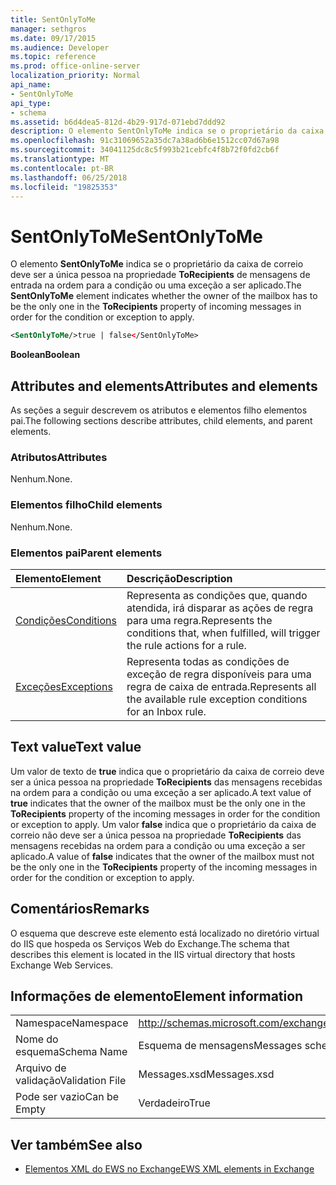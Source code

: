 ```yaml
---
title: SentOnlyToMe
manager: sethgros
ms.date: 09/17/2015
ms.audience: Developer
ms.topic: reference
ms.prod: office-online-server
localization_priority: Normal
api_name:
- SentOnlyToMe
api_type:
- schema
ms.assetid: b6d4dea5-812d-4b29-917d-071ebd7ddd92
description: O elemento SentOnlyToMe indica se o proprietário da caixa de correio deve ser a única pessoa na propriedade ToRecipients de mensagens de entrada na ordem para a condição ou uma exceção a ser aplicado.
ms.openlocfilehash: 91c31069652a35dc7a38ad6b6e1512cc07d67a98
ms.sourcegitcommit: 34041125dc8c5f993b21cebfc4f8b72f0fd2cb6f
ms.translationtype: MT
ms.contentlocale: pt-BR
ms.lasthandoff: 06/25/2018
ms.locfileid: "19825353"
---
```

# <a name="sentonlytome"></a><span data-ttu-id="2f97e-103">SentOnlyToMe</span><span class="sxs-lookup"><span data-stu-id="2f97e-103">SentOnlyToMe</span></span>

<span data-ttu-id="2f97e-104">O elemento **SentOnlyToMe** indica se o proprietário da caixa de correio deve ser a única pessoa na propriedade **ToRecipients** de mensagens de entrada na ordem para a condição ou uma exceção a ser aplicado.</span><span class="sxs-lookup"><span data-stu-id="2f97e-104">The **SentOnlyToMe** element indicates whether the owner of the mailbox has to be the only one in the **ToRecipients** property of incoming messages in order for the condition or exception to apply.</span></span> 
  
```XML
<SentOnlyToMe/>true | false</SentOnlyToMe>
```

 <span data-ttu-id="2f97e-105">**Boolean**</span><span class="sxs-lookup"><span data-stu-id="2f97e-105">**Boolean**</span></span>
## <a name="attributes-and-elements"></a><span data-ttu-id="2f97e-106">Attributes and elements</span><span class="sxs-lookup"><span data-stu-id="2f97e-106">Attributes and elements</span></span>

<span data-ttu-id="2f97e-107">As seções a seguir descrevem os atributos e elementos filho elementos pai.</span><span class="sxs-lookup"><span data-stu-id="2f97e-107">The following sections describe attributes, child elements, and parent elements.</span></span>
  
### <a name="attributes"></a><span data-ttu-id="2f97e-108">Atributos</span><span class="sxs-lookup"><span data-stu-id="2f97e-108">Attributes</span></span>

<span data-ttu-id="2f97e-109">Nenhum.</span><span class="sxs-lookup"><span data-stu-id="2f97e-109">None.</span></span>
  
### <a name="child-elements"></a><span data-ttu-id="2f97e-110">Elementos filho</span><span class="sxs-lookup"><span data-stu-id="2f97e-110">Child elements</span></span>

<span data-ttu-id="2f97e-111">Nenhum.</span><span class="sxs-lookup"><span data-stu-id="2f97e-111">None.</span></span>
  
### <a name="parent-elements"></a><span data-ttu-id="2f97e-112">Elementos pai</span><span class="sxs-lookup"><span data-stu-id="2f97e-112">Parent elements</span></span>

|<span data-ttu-id="2f97e-113">**Elemento**</span><span class="sxs-lookup"><span data-stu-id="2f97e-113">**Element**</span></span>|<span data-ttu-id="2f97e-114">**Descrição**</span><span class="sxs-lookup"><span data-stu-id="2f97e-114">**Description**</span></span>|
|:-----|:-----|
|[<span data-ttu-id="2f97e-115">Condições</span><span class="sxs-lookup"><span data-stu-id="2f97e-115">Conditions</span></span>](conditions.md) <br/> |<span data-ttu-id="2f97e-116">Representa as condições que, quando atendida, irá disparar as ações de regra para uma regra.</span><span class="sxs-lookup"><span data-stu-id="2f97e-116">Represents the conditions that, when fulfilled, will trigger the rule actions for a rule.</span></span>  <br/> |
|[<span data-ttu-id="2f97e-117">Exceções</span><span class="sxs-lookup"><span data-stu-id="2f97e-117">Exceptions</span></span>](exceptions.md) <br/> |<span data-ttu-id="2f97e-118">Representa todas as condições de exceção de regra disponíveis para uma regra de caixa de entrada.</span><span class="sxs-lookup"><span data-stu-id="2f97e-118">Represents all the available rule exception conditions for an Inbox rule.</span></span>  <br/> |
   
## <a name="text-value"></a><span data-ttu-id="2f97e-119">Text value</span><span class="sxs-lookup"><span data-stu-id="2f97e-119">Text value</span></span>

<span data-ttu-id="2f97e-120">Um valor de texto de **true** indica que o proprietário da caixa de correio deve ser a única pessoa na propriedade **ToRecipients** das mensagens recebidas na ordem para a condição ou uma exceção a ser aplicado.</span><span class="sxs-lookup"><span data-stu-id="2f97e-120">A text value of **true** indicates that the owner of the mailbox must be the only one in the **ToRecipients** property of the incoming messages in order for the condition or exception to apply.</span></span> <span data-ttu-id="2f97e-121">Um valor **false** indica que o proprietário da caixa de correio não deve ser a única pessoa na propriedade **ToRecipients** das mensagens recebidas na ordem para a condição ou uma exceção a ser aplicado.</span><span class="sxs-lookup"><span data-stu-id="2f97e-121">A value of **false** indicates that the owner of the mailbox must not be the only one in the **ToRecipients** property of the incoming messages in order for the condition or exception to apply.</span></span> 
  
## <a name="remarks"></a><span data-ttu-id="2f97e-122">Comentários</span><span class="sxs-lookup"><span data-stu-id="2f97e-122">Remarks</span></span>

<span data-ttu-id="2f97e-123">O esquema que descreve este elemento está localizado no diretório virtual do IIS que hospeda os Serviços Web do Exchange.</span><span class="sxs-lookup"><span data-stu-id="2f97e-123">The schema that describes this element is located in the IIS virtual directory that hosts Exchange Web Services.</span></span>
  
## <a name="element-information"></a><span data-ttu-id="2f97e-124">Informações de elemento</span><span class="sxs-lookup"><span data-stu-id="2f97e-124">Element information</span></span>

|||
|:-----|:-----|
|<span data-ttu-id="2f97e-125">Namespace</span><span class="sxs-lookup"><span data-stu-id="2f97e-125">Namespace</span></span>  <br/> |http://schemas.microsoft.com/exchange/services/2006/messages  <br/> |
|<span data-ttu-id="2f97e-126">Nome do esquema</span><span class="sxs-lookup"><span data-stu-id="2f97e-126">Schema Name</span></span>  <br/> |<span data-ttu-id="2f97e-127">Esquema de mensagens</span><span class="sxs-lookup"><span data-stu-id="2f97e-127">Messages schema</span></span>  <br/> |
|<span data-ttu-id="2f97e-128">Arquivo de validação</span><span class="sxs-lookup"><span data-stu-id="2f97e-128">Validation File</span></span>  <br/> |<span data-ttu-id="2f97e-129">Messages.xsd</span><span class="sxs-lookup"><span data-stu-id="2f97e-129">Messages.xsd</span></span>  <br/> |
|<span data-ttu-id="2f97e-130">Pode ser vazio</span><span class="sxs-lookup"><span data-stu-id="2f97e-130">Can be Empty</span></span>  <br/> |<span data-ttu-id="2f97e-131">Verdadeiro</span><span class="sxs-lookup"><span data-stu-id="2f97e-131">True</span></span>  <br/> |
   
## <a name="see-also"></a><span data-ttu-id="2f97e-132">Ver também</span><span class="sxs-lookup"><span data-stu-id="2f97e-132">See also</span></span>



- [<span data-ttu-id="2f97e-133">Elementos XML do EWS no Exchange</span><span class="sxs-lookup"><span data-stu-id="2f97e-133">EWS XML elements in Exchange</span></span>](ews-xml-elements-in-exchange.md)

